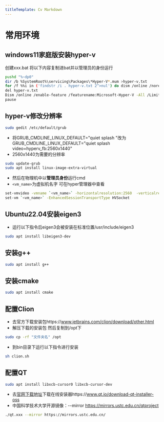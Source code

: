 ```yaml
---
titleTemplate: Cv Markdown
---
```

# 常用环境
## windows11家庭版安装hyper-v
创建xxx.bat 将以下内容复制进bat并以管理员的身份运行
```bash
pushd "%~dp0"
dir /b %SystemRoot%\servicing\Packages\*Hyper-V*.mum >hyper-v.txt
for /f %%i in ('findstr /i . hyper-v.txt 2^>nul') do dism /online /norestart /add-package:"%SystemRoot%\servicing\Packages\%%i"
del hyper-v.txt
Dism /online /enable-feature /featurename:Microsoft-Hyper-V -All /LimitAccess /ALL
pause
```


## hyper-v修改分辨率
```bash
sudo gedit /etc/default/grub
```
- 将GRUB_CMDLINE_LINUX_DEFAULT="quiet splash "改为GRUB_CMDLINE_LINUX_DEFAULT="quiet splash video=hyperv_fb:2560x1440"
- 2560x1440为需要的分辨率
```bash
sudo update-grub
sudo apt install linux-image-extra-virtual
```
- 然后在物理机中以**管理员身份**运行cmd
- `<vm_name>`为虚拟机名字 可在hyper管理器中查看
```bash
set-vmvideo -vmname `<vm_name>` -horizontalresolution:2560  -verticalresolution:1440 -resolutiontype single
set-vm `<vm_name>` -EnhancedSessionTransportType HVSocket
```
## Ubuntu22.04安装eigen3
- 运行以下指令后eigen3会被安装在标准位置/usr/include/eigen3
```bash
sudo apt install libeigen3-dev
```
## 安装g++
```bash
sudo apt install g++
```
## 安装cmake
```bash
sudo apt install cmake
```

## 配置Clion
- 去官方下载安装包https://www.jetbrains.com/clion/download/other.html
- 解压下载的安装包 然后复制到/opt下
```bash
sudo cp -rf "文件夹名" /opt
```
- 到bin目录下运行以下指令进行安装
```bash
sh clion.sh
```
## 配置QT
```bash
sudo apt install libxcb-cursor0 libxcb-cursor-dev
```
- 去[官网下载地址](https://www.qt.io/download-qt-installer-oss)下载在线安装器https://www.qt.io/download-qt-installer-oss
- 中国科学技术大学开源镜像：--mirror https://mirrors.ustc.edu.cn/qtproject
```bash
./qt.xxx --mirror https://mirrors.ustc.edu.cn/
```
